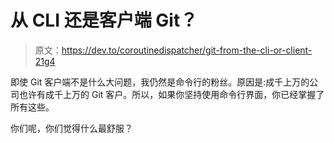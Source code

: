 # 从 CLI 还是客户端 Git？

> 原文：<https://dev.to/coroutinedispatcher/git-from-the-cli-or-client-21g4>

即使 Git 客户端不是什么大问题，我仍然是命令行的粉丝。原因是:成千上万的公司也许有成千上万的 Git 客户。所以，如果你坚持使用命令行界面，你已经掌握了所有这些。

你们呢，你们觉得什么最舒服？